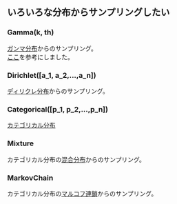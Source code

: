 ## いろいろな分布からサンプリングしたい

### Gamma(k, th)
[ガンマ分布][Gamma]からのサンプリング。  
[ここ][Mochihashi]を参考にしました。

### Dirichlet([a_1, a_2,...,a_n])
[ディリクレ分布][Dirichlet]からのサンプリング。

### Categorical([p_1, p_2,...,p_n])
[カテゴリカル分布][Categorical]

### Mixture
カテゴリカル分布の[混合分布][Mixture]からのサンプリング。

### MarkovChain
カテゴリカル分布の[マルコフ連鎖][MarkovChain]からのサンプリング。


[Gamma]: http://ja.wikipedia.org/wiki/%E3%82%AC%E3%83%B3%E3%83%9E%E5%88%86%E5%B8%83 "ガンマ分布 - Wikipedia"
[Dirichlet]: http://ja.wikipedia.org/wiki/%E3%83%87%E3%82%A3%E3%83%AA%E3%82%AF%E3%83%AC%E5%88%86%E5%B8%83 "ディリクレ分布 - Wikipedia"
[Categorical]: http://en.wikipedia.org/wiki/Categorical_distribution "Categorical distribution - Wikipedia, the free encyclopedia"
[Mixture]: http://en.wikipedia.org/wiki/Mixture_distribution "Mixture distribution - Wikipedia, the free encyclopedia"
[MarkovChain]: http://ja.wikipedia.org/wiki/%E3%83%9E%E3%83%AB%E3%82%B3%E3%83%95%E9%80%A3%E9%8E%96 "マルコフ連鎖 - Wikipedia"
[Mochihashi]: http://chasen.org/~daiti-m/diary/?20051228 "mots quotidiens."


